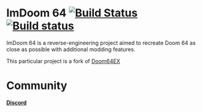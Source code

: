ImDoom 64 [![Build Status](https://travis-ci.org/Doom64/ImDoom64.svg?branch=master)](https://travis-ci.org/Doom64/ImDoom64) [![Build status](https://ci.appveyor.com/api/projects/status/s2506ar0a2y4px0s?svg=true)](https://ci.appveyor.com/project/dotfloat/imdoom64)
========

ImDoom 64 is a reverse-engineering project aimed to recreate Doom 64 as close as
possible with additional modding features.

This particular project is a fork of [Doom64EX](https://github.com/svkaiser/Doom64EX)

# Community

**[Discord](https://discord.gg/AHd8t33)**
